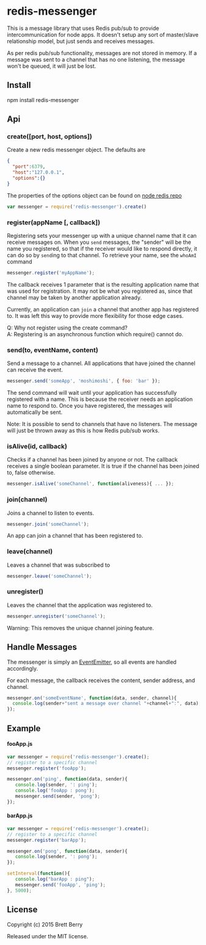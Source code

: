 # redis-messenger
This is a message library that uses Redis pub/sub to provide intercommunication for node apps.  It doesn't setup any sort of master/slave relationship model, but just sends and receives messages.

As per redis pub/sub functionality, messages are not stored in memory.  If a message was sent to a channel that has no one listening, the message won't be queued, it will just be lost.

## Install

npm install redis-messenger

## Api

### create([port, host, options])
Create a new redis messenger object.  The defaults are

```json
{
  "port":6379,
  "host":"127.0.0.1",
  "options":{}
}
```

The properties of the options object can be found on [node redis repo](https://github.com/NodeRedis/node_redis#rediscreateclient)

```javascript
var messenger = require('redis-messenger').create()
```

### register(appName [, callback])
Registering sets your messenger up with a unique channel name that it can receive messages on.  When you `send` messages, the "sender" will be the name you registered, so that if the receiver would like to respond directly, it can do so by `send`ing to that channel.  To retrieve your name, see the `whoAmI` command

```javascript
messenger.register('myAppName');
```

The callback receives 1 parameter that is the resulting application name that was used for registration.  It may not be what you registered as, since that channel may be taken by another application already.

Currently, an application can `join` a channel that another app has registered to. It was left this way to provide more flexibility for those edge cases.

Q: Why not register using the create command?  
A: Registering is an asynchronous function which require() cannot do.

### send(to, eventName, content)
Send a message to a channel.  All applications that have joined the channel can receive the event.

```javascript
messenger.send('someApp', 'moshimoshi', { foo: 'bar' });
```

The send command will wait until your application has successfully registered with a name.  This is because the receiver needs an application name to respond to.  Once you have registered, the messages will automatically be sent.

Note: It is possible to send to channels that have no listeners.  The message will just be thrown away as this is how Redis pub/sub  works.

### isAlive(id, callback)
Checks if a channel has been joined by anyone or not.  The callback receives a single boolean parameter.  It is true if the channel has been joined to, false otherwise.

```javascript
messenger.isAlive('someChannel', function(aliveness){ ... });
```

### join(channel)
Joins a channel to listen to events.

```javascript
messenger.join('someChannel');
```

An app can join a channel that has been registered to.

### leave(channel)
Leaves a channel that was subscribed to

```javascript
messenger.leave('someChannel');
```

### unregister()
Leaves the channel that the application was registered to.

```javascript
messenger.unregister('someChannel');
```

Warning: This removes the unique channel joining feature.

## Handle Messages
The messenger is simply an [EventEmitter](https://nodejs.org/api/events.html#events_class_events_eventemitter), so all events are handled accordingly.

For each message, the callback receives the content, sender address, and channel.

```javascript
messenger.on('someEventName', function(data, sender, channel){
  console.log(sender+"sent a message over channel "+channel+":", data);
});
```

## Example

#### fooApp.js

```javascript
var messenger = require('redis-messenger').create();
// register to a specific channel
messenger.register('fooApp');

messenger.on('ping', function(data, sender){
   console.log(sender, ': ping');
   console.log('fooApp : pong');
   messenger.send(sender, 'pong');
});
```

#### barApp.js

```javascript
var messenger = require('redis-messenger').create();
// register to a specific channel
messenger.register('barApp');

messenger.on('pong', function(data, sender){
   console.log(sender, ': pong');
});

setInterval(function(){
   console.log("barApp : ping");
   messenger.send('fooApp', 'ping');
}, 5000);
```

## License

Copyright (c) 2015 Brett Berry

Released under the MIT license.
